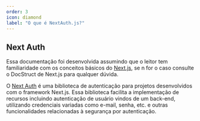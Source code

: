 ```yaml
---
order: 3
icon: diamond
label: "O que é NextAuth.js?"
---
```


## Next Auth

Essa documentação foi desenvolvida assumindo que o leitor tem familiaridade com os conceitos básicos do [Next.js](), se n for o caso consulte o DocStruct de Next.js para qualquer dúvida.

O [Next Auth](https://next-auth.js.org/) é uma biblioteca de autenticação para projetos desenvolvidos com o framework Next.js.
Essa biblioteca facilita a implementação de recursos incluindo autenticação de usuário vindos de um back-end, utilizando credenciais variadas como e-mail, senha, etc. e outras funcionalidades relacionadas à segurança por autenticação.


